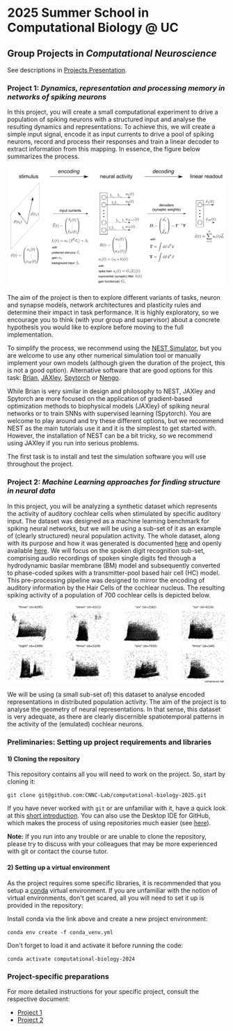 # 2025 Summer School in Computational Biology @ UC

## Group Projects in *Computational Neuroscience*
See descriptions in [Projects Presentation](https://slides.com/renatocfduarte/cnc-template-e1c351/fullscreen?token=Pdo2XW2E).

### Project 1: *Dynamics, representation and processing memory in networks of spiking neurons*

In this project, you will create a small computational experiment to drive a population of spiking neurons with a structured input and analyse the resulting dynamics and representations. To achieve this, we will create a simple input signal, encode it as input currents to drive a pool of spiking neurons, record and process their responses and train a linear decoder to extract information from this mapping. In essence, the figure below summarizes the process.

![NEF.png](plots/NEF.png)

The aim of the project is then to explore different variants of tasks, neuron and synapse models, network architectures and plasticity rules and determine their impact in task performance. It is highly exploratory, so we encourage you to think (with your group and supervisor) about a concrete hypothesis you would like to explore before moving to the full implementation. 

To simplify the process, we recommend using the [NEST Simulator](https://nest-simulator.org/), but you are welcome to use any other numerical simulation tool or manually implement your own models (although given the duration of the project, this is not a good option). Alternative software that are good options for this task: [Brian](https://brian2.readthedocs.io/en/stable/), [JAXley](https://jaxley.readthedocs.io/en/latest/), [Spytorch](https://github.com/fzenke/spytorch) or [Nengo](https://www.nengo.ai/).

While Brian is very similar in design and philosophy to NEST, JAXley and Spytorch are more focused on the application of gradient-based optimization methods to biophysical models (JAXley) of spiking neural networks or to train SNNs with supervised learning (Spytorch). You are welcome to play around and try these different options, but we recommend NEST as the main tutorials use it and it is the simplest to get started with. However, the installation of NEST can be a bit tricky, so we recommend using JAXley if you run into serious problems. 

The first task is to install and test the simulation software you will use throughout the project.


### Project 2: *Machine Learning approaches for finding structure in neural data*
In this project, you will be analyzing a synthetic dataset which represents the activity of auditory cochlear cells when stimulated by specific auditory input. 
The dataset was designed as a machine learning benchmark for spiking neural networks, but we will be
using a sub-set of it as an example of (clearly structured) neural population activity. The whole dataset, along with its purpose and how it was generated is documented [here](https://ieeexplore.ieee.org/document/9311226) and openly available [here](https://zenkelab.org/resources/spiking-heidelberg-datasets-shd/). We will focus on the spoken digit recognition sub-set, comprising audio recordings of spoken single digits 
fed through a hydrodynamic basilar membrane (BM) model and subsequently converted to phase-coded spikes with a transmitter-pool based hair cell (HC) model. This pre-processing pipeline was designed to mirror the encoding of auditory information by the Hair Cells of the cochlear nucleus. The resulting spiking activity of a population of 700 cochlear cells is depicted below.

![img.png](plots/img.png)

We will be using (a small sub-set of) this dataset to analyse encoded representations in distributed population activity. The aim of the project is to analyse the geometry of neural representations. In that sense, this dataset is very adequate, as there are clearly discernible spatiotemporal patterns in the activity of the (emulated) cochlear neurons. 


### **Preliminaries:** Setting up project requirements and libraries

#### 1) Cloning the repository
This repository contains all you will need to work on the project. So, start by cloning it:
```shell
git clone git@github.com:CNNC-Lab/computational-biology-2025.git
```

If you have never worked with `git` or are unfamiliar with it, have a quick look at this [short introduction](https://docs.github.com/en/get-started/getting-started-with-git/set-up-git). You can also use the Desktop IDE for GitHub, which makes the process of using repositories much easier (see [here](https://desktop.github.com/)).

**Note:** If you run into any trouble or are unable to clone the repository, please try to discuss with your colleagues that may be more experienced with git or contact the course tutor.


#### 2) Setting up a virtual environment
As the project requires some specific libraries, it is recommended that you setup a [conda](https://docs.anaconda.com/) virtual environment. If you are unfamiliar with the notion of virtual environments, don't get scared, all you will need to set it up is provided in the repository:

Install conda via the link above and create a new project environment:

```shell
conda env create -f conda_venv.yml
```

Don't forget to load it and activate it before running the code:
```shell
conda activate computational-biology-2024
```

### Project-specific preparations 

For more detailed instructions for your specific project, consult the respective document:
- [Project 1](PROJECT1.md)
- [Project 2](PROJECT2.md)

